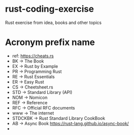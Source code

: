 # rust-coding-exercise
Rust exercise from idea, books and other topics

# Acronym prefix name
- ref: https://cheats.rs
- BK -> The Book
- EX -> Rust by Example
- PR -> Programming Rust
- RE -> Rust Essentials
- ER -> Easy Rust
- CS -> Cheetsheet.rs
- STD -> Standard Library (API)
- NOM -> Nomicon
- REF -> Reference
- RFC -> Official RFC documents
- www -> The internet
- STDCKBK -> Rust Standard Library CookBook
- AB -> Async Book https://rust-lang.github.io/async-book/
- 
